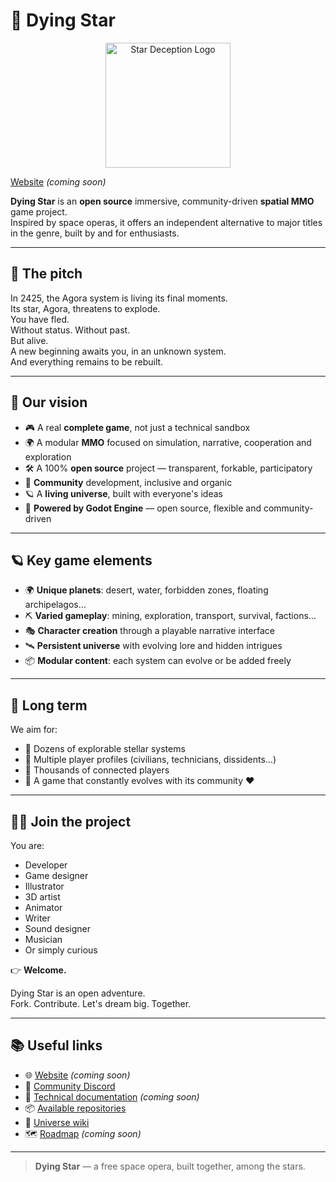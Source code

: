 # 🌌 Dying Star

<div align="center">
  <img src="https://avatars.githubusercontent.com/u/223138745?s=200&v=4" alt="Star Deception Logo" width="200"/>
</div>

[Website](https://dyingstar-game.com) *(coming soon)*

**Dying Star** is an **open source** immersive, community-driven **spatial MMO** game project.  
Inspired by space operas, it offers an independent alternative to major titles in the genre, built by and for enthusiasts.

---

## 🚀 The pitch

In 2425, the Agora system is living its final moments.  
Its star, Agora, threatens to explode.  
You have fled.  
Without status. Without past.  
But alive.  
A new beginning awaits you, in an unknown system.  
And everything remains to be rebuilt.

---

## 🧭 Our vision

- 🎮 A real **complete game**, not just a technical sandbox
- 🌍 A modular **MMO** focused on simulation, narrative, cooperation and exploration
- 🛠️ A 100% **open source** project — transparent, forkable, participatory
- 🤝 **Community** development, inclusive and organic
- 🪐 A **living universe**, built with everyone's ideas
- 🎯 **Powered by Godot Engine** — open source, flexible and community-driven

---

## 🪐 Key game elements

- 🌍 **Unique planets**: desert, water, forbidden zones, floating archipelagos…
- ⛏️ **Varied gameplay**: mining, exploration, transport, survival, factions…
- 🎭 **Character creation** through a playable narrative interface
- 🛰️ **Persistent universe** with evolving lore and hidden intrigues
- 📦 **Modular content**: each system can evolve or be added freely

---

## 🔭 Long term

We aim for:
- 🔹 Dozens of explorable stellar systems
- 🔹 Multiple player profiles (civilians, technicians, dissidents…)
- 🔹 Thousands of connected players
- 🔹 A game that constantly evolves with its community ❤️

---

## 🧑‍🚀 Join the project

You are:
- Developer
- Game designer
- Illustrator
- 3D artist
- Animator
- Writer
- Sound designer
- Musician
- Or simply curious

👉 **Welcome.**

Dying Star is an open adventure.  
Fork. Contribute. Let's dream big. Together.

---

## 📚 Useful links

- 🌐 [Website](https://dyingstar-game.com) *(coming soon)*
- 💬 [Community Discord](https://discord.gg/K4a2mwwBAM)
- 📂 [Technical documentation](#) *(coming soon)*
- 📦 [Available repositories](https://github.com/orgs/DyingStar-game/repositories)
- 🧠 [Universe wiki](https://wiki.stardeception.com/share/5vf84esmdi/p/dying-star-wiki-oma1UdCMRB)
- 🗺️ [Roadmap](#) *(coming soon)*

---

> **Dying Star** — a free space opera, built together, among the stars.
